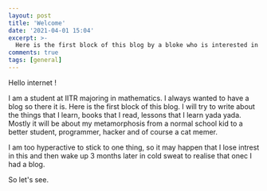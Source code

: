 ```yaml
---
layout: post
title: 'Welcome'
date: '2021-04-01 15:04'
excerpt: >-
  Here is the first block of this blog by a bloke who is interested in building blocks of a blockchain.
comments: true
tags: [general]
---
```


Hello internet !

I am a student at IITR majoring in mathematics. I always wanted to have a blog so there it is. Here is the first block of this blog. I will try to write about the things that I learn, books that I read, lessons that I learn yada yada. Mostly it will be about my metamorphosis from a normal school kid to a better student, programmer, hacker and of course a cat memer.

I am too hyperactive to stick to one thing, so it may happen that I lose intrest in this and then wake up 3 months later in cold sweat to realise that onec I had a blog.

So let's see.

